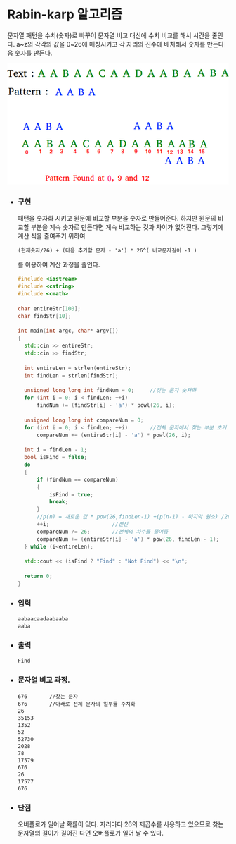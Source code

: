 # Rabin-karp 알고리즘

문자열 패턴을 수치(숫자)로 바꾸어 문자열 비교 대신에 수치 비교를 해서 시간을 줄인다. a~z의 각각의 값을 0~26에 매칭시키고 각 자리의 진수에 배치해서 숫자를 만든다음 숫자를 만든다.



![Rabin](image/Rabin.png)



* ### 구현 


  패턴을 숫자화 시키고 원문에 비교할 부분을 숫자로 만들어준다. 하지만 원문의 비교할 부분을 계속 숫자로 만든다면 계속 비교하는 것과 차이가 없어진다. 그렇기에 계산 식을 줄여주기 위하여

  ```
  (현재숫자/26) + (다음 추가할 문자 - 'a') * 26^( 비교문자길이 -1 )
  ```

  를 이용하여 계산 과정을 줄인다.

  ```c++
  #include <iostream>
  #include <cstring>
  #include <cmath>
  
  char entireStr[100];
  char findStr[10];
  
  int main(int argc, char* argv[])
  {
  	std::cin >> entireStr;
  	std::cin >> findStr;
  
  	int entireLen = strlen(entireStr);
  	int findLen = strlen(findStr);	
  
  	unsigned long long int findNum = 0;		//찾는 문자 숫자화
  	for (int i = 0; i < findLen; ++i)
  		findNum += (findStr[i] - 'a') * powl(26, i);
  
  	unsigned long long int compareNum = 0;
  	for (int i = 0; i < findLen; ++i)		//전체 문자에서 찾는 부분 초기
  		compareNum += (entireStr[i] - 'a') * powl(26, i);
  
  	int i = findLen - 1;
  	bool isFind = false;
  	do
  	{
  		if (findNum == compareNum)
  		{
  			isFind = true;
  			break;
  		}
  		//p(n) = 새로운 값 * pow(26,findLen-1) +(p(n-1) - 마지막 원소) /26
  		++i;					//전진
  		compareNum /= 26;		//전체의 차수를 줄여줌
  		compareNum += (entireStr[i] - 'a') * pow(26, findLen - 1);
  	} while (i<entireLen);
  
  	std::cout << (isFind ? "Find" : "Not Find") << "\n";
  
  	return 0;
  }
  ```

  

* ### 입력

  ```
  aabaacaadaabaaba
  aaba
  ```

  

* ### 출력

  ```
  Find
  ```

  

* ### 문자열 비교 과정.

  ```
  676		//찾는 문자
  676		//아래로 전체 문자의 일부를 수치화
  26
  35153
  1352
  52
  52730
  2028
  78
  17579
  676
  26
  17577
  676
  ```

  

* ### 단점

  오버플로가 일어날 확률이 있다. 자리마다 26의 제곱수를 사용하고 있으므로 찾는 문자열의 길이가 길어진 다면 오버플로가 일어 날 수 있다.

